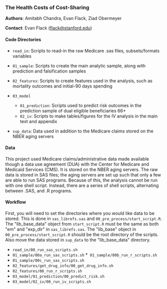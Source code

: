 ### The Health Costs of Cost-Sharing

**Authors**: Amitabh Chandra, Evan Flack, Ziad Obermeyer

**Contact**: Evan Flack (flack@stanford.edu)

#### Code Directories

* `read_in`: Scripts to read-in the raw Medicare .sas files, subsets/formats variables

* `01_sample`: Scripts to create the main analytic sample, along with prediction and falsification samples

* `02_features`: Scripts to create features used in the analysis, such as mortality outcomes and initial-90 days spending

* `03_model`
  * `01_prediction`: Scripts used to predict risk outcomes in the prediction sample of dual eligible beneficiaries 66+
  * `02_iv`: Scripts to make tables/figures for the IV analysis in the main text and appendix
  
* `sup_data`: Data used in addition to the Medicare claims stored on the NBER aging servers


#### Data

This project used Medicare claims/administrative data made available though a data use agreement (DUA) with the Center for Medicare and Medicaid Services (CMS). It is stored on the NBER aging servers. The raw data is stored in SAS files; the aging servers are set up such that only a few are able to run SAS programs. Because of this, the analysis cannot be run with one shell script. Instead, there are a series of shell scripts, alternating between .SAS, and .R programs.

#### Workflow

First, you will need to set the directories where you would like data to be stored. This is done in `sas_librefs.sas` and `00_pre_process/start_script.R`. The "lib_base_data" object from `start_script.R` must be the same as both "em" and "exp_dir" in `sas_librefs.sas`. The "lib_base" object in `00_pre_process/start_script.R` should be the root directory of the scripts. Also move the data stored in `sup_data` to the "lib_base_data" directory.

* `read_in/00_run_sas_scripts.sh`
* `01_sample/00a_run_sas_scripts.sh`
*` 01_sample/00b_run_r_scripts.sh`
* `01_sample/00c_run_sas_scripts.sh`
* `02_features/get_drug_info/00_get_drug_info.sh`
* `02_features/00_run_r_scripts.sh`
* `03_model/01_prediction/00_predict_risk.sh`
* `03_model/02_iv/00_run_iv_scripts.sh`
